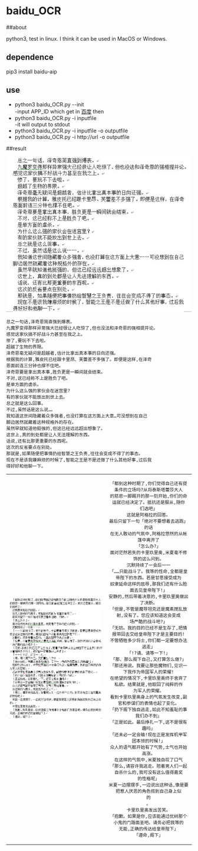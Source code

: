 # baidu_OCR
##about

python3, test in linux. I think it can be used in MacOS or Windows.
## dependence
pip3 install baidu-aip
## use
- python3 baidu_OCR.py --init  
   -input APP_ID which get in [百度](https://console.bce.baidu.com)
then  
- python3 baidu_OCR.py -i inputfile  
    -it will output to stdout
- python3 baidu_OCR.py -i inputfile -o outputfile  
- python3 baidu_OCR.py -i http://url -o outputfile  

##result    

![1](./pics/1.jpg)
```
总之一句话,泽奇恩简直强到爆表。  
九魔罗变得那样异常强大已经很让人吃惊了,但也没法和泽奇恩的强相提并论。  
感觉这家伙搞不好战斗力甚至在我之上。  
惨了,要玩不下去啦。  
超越了生物的界限。  
泽奇恩毫无疑问是超越者,估计比拿出真本事的日向还强。   
根据我的计算,雅皮托已经跟卡里昂、芙蕾差不多强了。即便是这样,在泽奇  
恩面前连三分钟也撑不住吧。  
泽奇恩要是拿出真本事,胜负更是一瞬间就会结束。  
不对,这已经称不上是胜负了吧。  
是单方面的虐杀。  
为什么这么强的家伙会在迷宫里?  
有的家伙就不能放出到世上去。  
总之就是这么回事。  
不过,虽然话是这么说…。  
我知道这世间隐藏着众多强者,也没打算在这方面上大意…可没想到在自己  
脚边居然就藏着这种规格外的存在。  
虽然早就知道他挺强的,但这已经远远超出想象了。  
这世上,真的到处都是让人无法理解的东西。  
话说,还有比那更重要的东西呢。  
这次的反省要点在别处。  
那就是,如果随便把事情扔给智慧之王负责,往往会变成不得了的事态。  
现在不是该我嫌麻烦的时候了,智能之王是不是还做了什么其他好事,过后我  
得好好和他聊一下。  
```

<table>
  <tr>
<td > <center>

![2](./pics/2.jpg)  
</center></td>

<td ><center>  

```
「都到这种时期了,你们觉得自己还有提条件的立场吗?从将泰斯塔蕾莎大人
的慈悲一脚踢开的那一刻开始,你们的命运就已经决定了。抵抗还是服从,随你
们选吧」
这就是阿格拉的回答。
最后只留下一句「绝对不要想着去逃跑」的话
在无人敢动的气氛中,阿格拉悠然的从帐篷中离开了
「怎么办?」
面对茫然若失的卡里玖里奥,米夏毫不修饰的这么问到。
沉默持续了一会后一一
「……只能战斗了。我等的性命,全都是皇帝陛下的东西。若是甘愿接受成为
奴隶延命这样的屈辱,那我们还有什么脸面去见皇帝陛下!」
安静的,然后带着决意的,卡里玖里奥做出了决断。
「但是,不管是魔导坦克还是魔素搅乱放射,没有了。您应该知道这会变成
场严酷的战斗吧?」
「无妨。我的目的已经不是生存了,把情报带回去交给皇帝陛下才是主要目的!
不管牺牲多少将士,你们都一定要想办法逃走」
「!?请、请等一下!」
「那、那么阁下自己,又打算怎么做?」
「那还用说。我要让那些魔物们,见识一下我作为帝国军人的荣耀!
在绝望的情况下,卡里玖里奥终于舍弃了私欲。结果就是,他取回了纯粹的作
为军人的荣耀。
看到卡里玖里奥身上的气氛发生改变,副官和参谋们的表情也起了变化。
「扔下阁下独自逃走,如此不知羞耻的事我们办不到」
「正是如此。最后挣扎一下,这不是很有趣吗」
「还未必一定会输!现在正是发挥机甲军团本领的时候!」
众人的语气都开始有了气势,士气也开始高涨。
在这样的气氛中,米夏独自叹了口气
「那么,请容许我逃走。陪着男人们一起自杀什么的,我可没有这么值得嘉奖
的性格呢」
米夏一边摆摆手,一边说出这种话,像是要把惹人厌恶的角色揽到自己身上似
的
。
卡里玖里奥发出苦笑。
「抱歉。如果是你,应该能通过优树那个小鬼的门路面圣吧。请务必把我等的
无能,正确的传达给皇帝陛下」
「遵命,阁下」
```

</center></td>
</tr>
</table>
